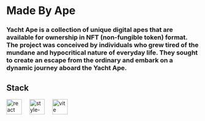 # Made By Ape

### Yacht Ape is a collection of unique digital apes that are available for ownership in NFT (non-fungible token) format. The project was conceived by individuals who grew tired of the mundane and hypocritical nature of everyday life. They sought to create an escape from the ordinary and embark on a dynamic journey aboard the Yacht Ape.

## Stack

<div align="left">
  <img src="https://cdn.jsdelivr.net/gh/devicons/devicon/icons/react/react-original.svg" height="40" alt="react logo"  />
  <img width="12" />
  <img src="https://camo.githubusercontent.com/3aaee2f0b0589c7ae42a14edd2cb5e0108180c5f1459f13be5db5f8bd5981773/68747470733a2f2f696d672e69636f6e73382e636f6d2f636f6c6f722f34382f7374796c65642d636f6d706f6e656e74732e706e67" width="40" height="40" alt="style-component" />
  <img width="12" />
  <img src="https://img.icons8.com/fluency/48/vite.png" alt="vite" width="40" height="40"/>
</div>
